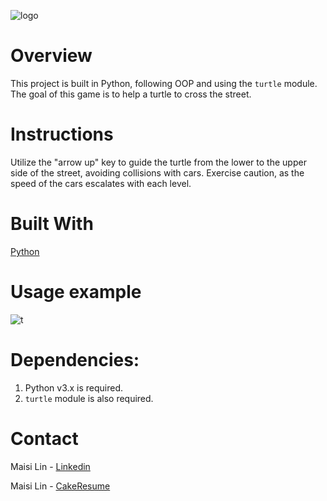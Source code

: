![logo](https://user-images.githubusercontent.com/37813839/118495072-352a2b00-b6f9-11eb-92a5-da08862d58df.png)


# Overview
This project is built in Python, following OOP and using the `turtle` module. The goal of this game is to help a turtle to cross the street.

# Instructions
Utilize the "arrow up" key to guide the turtle from the lower to the upper side of the street, avoiding collisions with cars. Exercise caution, as the speed of the cars escalates with each level.


# Built With
[Python](https://www.python.org/downloads/)


# Usage example
![t](https://github.com/maisi1120/photo/assets/156170308/dd0f896f-caf3-45ac-9e85-7f665faf4c50)



# Dependencies:

1. Python v3.x is required.
2. `turtle` module is also required.

# Contact
Maisi Lin - [Linkedin](https://www.linkedin.com/in/maisi-lin-b66503228/)

Maisi Lin - [CakeResume](https://www.cakeresume.com/dashboard)
